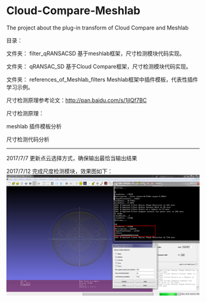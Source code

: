 # Cloud-Compare-Meshlab
The project about the plug-in transform of Cloud Compare and Meshlab 

目录：

文件夹： filter_qRANSACSD
        基于meshlab框架，尺寸检测模块代码实现。
        
文件夹： qRANSAC_SD
        基于Cloud Compare框架，尺寸检测模块代码实现。
        
文件夹： references_of_Meshlab_filters
        Meshlab框架中插件模板，代表性插件学习示例。
        
 尺寸检测原理参考论文：http://pan.baidu.com/s/1jIQf7BC
 
 尺寸检测原理：
 
 meshlab 插件模板分析
 
 尺寸检测代码分析

-----------------------------------------------------------------------------------------
2017/7/7
更新点云选择方式，确保输出最恰当输出结果

2017/7/12
完成尺度检测模块，效果图如下：<br>
 ![Sphere](https://github.com/JimmyJUNUCAS/Cloud-Compare-Meshlab/blob/master/pic/Sphere.png)
